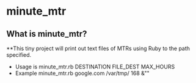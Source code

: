 minute_mtr
=============

## What is minute_mtr?
**This tiny project will print out text files of MTRs using Ruby to the path specified.
  * Usage is minute_mtr.rb DESTINATION FILE_DEST MAX_HOURS
  * Example minute_mtr.rb google.com /var/tmp/ 168 &""
